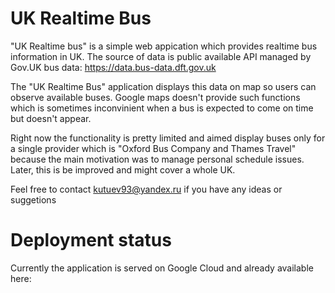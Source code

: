 # UK Realtime Bus

"UK Realtime bus" is a simple web appication which provides realtime bus information in UK. 
The source of data is public available API managed by Gov.UK bus data: https://data.bus-data.dft.gov.uk

The "UK Realtime Bus" application displays this data on map so users can observe available buses. Google maps doesn't provide such functions which is sometimes inconvinient when a bus is expected to come on time but doesn't appear.

Right now the functionality is pretty limited and aimed display buses only for a single provider which is "Oxford Bus Company and Thames Travel" because the main motivation was to manage personal schedule issues. Later, this is be improved and might cover a whole UK.

Feel free to contact kutuev93@yandex.ru if you have any ideas or suggetions

# Deployment status

Currently the application is served on Google Cloud and already available here: 